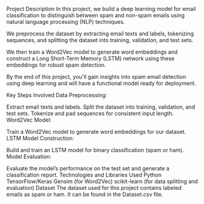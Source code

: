 Project Description
In this project, we build a deep learning model for email classification to distinguish between spam and non-spam emails using natural language processing (NLP) techniques.

We preprocess the dataset by extracting email texts and labels, tokenizing sequences, and splitting the dataset into training, validation, and test sets.

We then train a Word2Vec model to generate word embeddings and construct a Long Short-Term Memory (LSTM) network using these embeddings for robust spam detection.

By the end of this project, you'll gain insights into spam email detection using deep learning and will have a functional model ready for deployment.

Key Steps Involved
Data Preprocessing:

Extract email texts and labels.
Split the dataset into training, validation, and test sets.
Tokenize and pad sequences for consistent input length.
Word2Vec Model:

Train a Word2Vec model to generate word embeddings for our dataset.
LSTM Model Construction:

Build and train an LSTM model for binary classification (spam or ham).
Model Evaluation:

Evaluate the model’s performance on the test set and generate a classification report.
Technologies and Libraries Used
Python
TensorFlow/Keras
Gensim (for Word2Vec)
scikit-learn (for data splitting and evaluation)
Dataset
The dataset used for this project contains labeled emails as spam or ham. It can be found in the Dataset.csv file.
